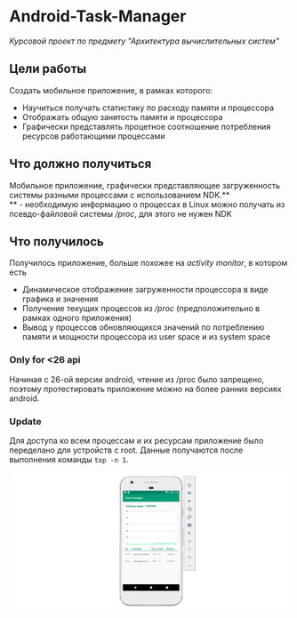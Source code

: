 # Android-Task-Manager

*Курсовой проект по предмету "Архитектура вычислительных систем"*  

## Цели работы  
Создать мобильное приложение, в рамках которого:
* Научиться получать статистику по расходу памяти и процессора  
* Отображать общую занятость памяти и процессора
* Графически представлять процетное соотношение потребления ресурсов работающими процессами

## Что должно получиться  
Мобильное приложение, графически представляющее загруженность системы разными процессами с использованием NDK.**  
** - необходимую информацию о процессах в Linux можно получать из псевдо-файловой системы */proc*, для этого не нужен NDK

## Что получилось
Получилось приложение, больше похожее на *activity monitor*, в котором есть
* Динамическое отображение загруженности процессора в виде графика и значения
* Получение текущих процессов из */proc* (предположительно в рамках одного приложения)
* Вывод у процессов обновляющихся значений по потреблению памяти и мощности процессора из user space и из system space  

### Only for <26 api  
Начиная с 26-ой версии android, чтение из /proc было запрещено, поэтому протестировать приложение можно на более ранних версиях android. 

### Update
Для доступа ко всем процессам и их ресурсам приложение было переделано для устройств с root. Данные получаются после выполнения команды `top -n 1`.  


![app look](./screenshot.png)